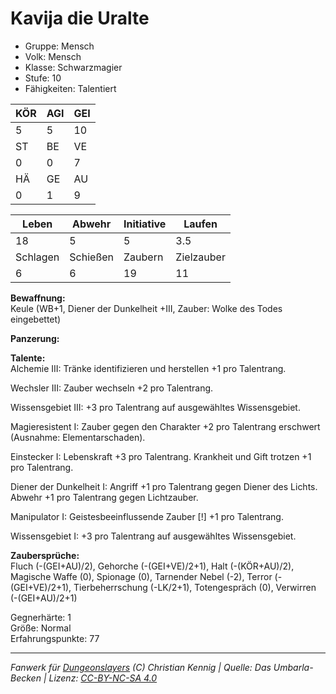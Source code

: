 # Kavija die Uralte  
- Gruppe: Mensch  
- Volk: Mensch  
- Klasse: Schwarzmagier  
- Stufe: 10  
- Fähigkeiten: Talentiert  


| KÖR | AGI | GEI |  
| --- | --- | --- |  
| 5   | 5   | 10  |
| ST  | BE  | VE  |  
| 0   | 0   | 7   |
| HÄ  | GE  | AU  |  
| 0   | 1   | 9   |


| Leben    | Abwehr   | Initiative | Laufen     |
| -------- | -------- | ---------- | ---------- |
| 18       | 5        | 5          | 3.5        |
| Schlagen | Schießen | Zaubern    | Zielzauber |
| 6        | 6        | 19         | 11         |

**Bewaffnung:**  
Keule (WB+1, Diener der Dunkelheit +III, Zauber: Wolke des Todes eingebettet)

**Panzerung:**  


**Talente:**  
Alchemie III: Tränke identifizieren und herstellen +1 pro Talentrang. 

Wechsler III: Zauber wechseln +2 pro Talentrang. 

Wissensgebiet III: +3 pro Talentrang auf ausgewähltes Wissensgebiet. 

Magieresistent I: Zauber gegen den Charakter +2 pro Talentrang erschwert (Ausnahme: Elementarschaden). 

Einstecker I: Lebenskraft +3 pro Talentrang. Krankheit und Gift trotzen +1 pro Talentrang. 

Diener der Dunkelheit I: Angriff +1 pro Talentrang gegen Diener des Lichts. Abwehr +1 pro Talentrang gegen Lichtzauber. 

Manipulator I: Geistesbeeinflussende Zauber [!] +1 pro Talentrang. 

Wissensgebiet I: +3 pro Talentrang auf ausgewähltes Wissensgebiet. 


**Zaubersprüche:**  
Fluch (-(GEI+AU)/2), Gehorche (-(GEI+VE)/2+1), Halt (-(KÖR+AU)/2), Magische Waffe (0), Spionage (0), Tarnender Nebel (-2), Terror (-(GEI+VE)/2+1), Tierbeherrschung (-LK/2+1), Totengespräch (0), Verwirren (-(GEI+AU)/2+1)

Gegnerhärte: 1  
Größe: Normal  
Erfahrungspunkte: 77  



___
*Fanwerk für [Dungeonslayers](https://www.dungeonslayers.net/) (C) Christian Kennig | Quelle: Das Umbarla-Becken | Lizenz: [CC-BY-NC-SA 4.0](https://creativecommons.org/licenses/by-nc-sa/4.0/deed.de)*